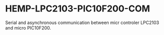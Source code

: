 # HEMP-LPC2103-PIC10F200-COM
Serial and asynchronous communication between micr controler LPC2103 and micro PIC10F200. 

